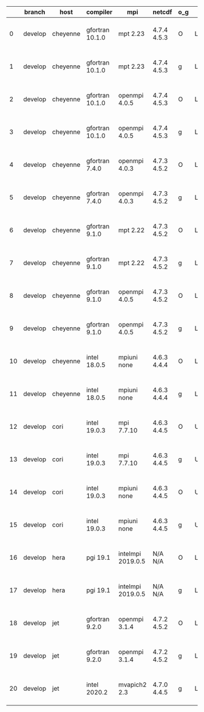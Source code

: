 |    | branch   | host     | compiler        | mpi               | netcdf      | o_g   | os     | build   | u_pass   | u_fail   | s_pass   | s_fail   | e_pass   | e_fail   | nuopc_pass   | nuopc_fail   | artifacts_hash                                                                                                                                              | modified                  |
|----|----------|----------|-----------------|-------------------|-------------|-------|--------|---------|----------|----------|----------|----------|----------|----------|--------------|--------------|-------------------------------------------------------------------------------------------------------------------------------------------------------------|---------------------------|
|  0 | develop  | cheyenne | gfortran 10.1.0 | mpt 2.23          | 4.7.4 4.5.3 | O     | Linux  | pass    | 13661    | 0        | 49       | 0        | 80       | 0        | 50           | 0            | [artifacts](https://github.com/esmf-org/esmf-test-artifacts/tree/3b4c450acb88e36cbe79f2b7cf9aba75b11cac1e/develop/cheyenne/gfortran/10.1.0/O/mpt/2.23)      | 2022-04-19 06:36:36 -0600 |
|  1 | develop  | cheyenne | gfortran 10.1.0 | mpt 2.23          | 4.7.4 4.5.3 | g     | Linux  | pass    | 13661    | 0        | 49       | 0        | 80       | 0        | 50           | 0            | [artifacts](https://github.com/esmf-org/esmf-test-artifacts/tree/0c61059aff394b858d380caf1d73ee5811fe6c80/develop/cheyenne/gfortran/10.1.0/g/mpt/2.23)      | 2022-04-19 06:46:43 -0600 |
|  2 | develop  | cheyenne | gfortran 10.1.0 | openmpi 4.0.5     | 4.7.4 4.5.3 | O     | Linux  | pass    | 13661    | 0        | 49       | 0        | 80       | 0        | 50           | 0            | [artifacts](https://github.com/esmf-org/esmf-test-artifacts/tree/0a55de4b693990bcd3e3d8fa77023538e7359fa0/develop/cheyenne/gfortran/10.1.0/O/openmpi/4.0.5) | 2022-04-19 06:44:53 -0600 |
|  3 | develop  | cheyenne | gfortran 10.1.0 | openmpi 4.0.5     | 4.7.4 4.5.3 | g     | Linux  | pass    | 13661    | 0        | 49       | 0        | 80       | 0        | 50           | 0            | [artifacts](https://github.com/esmf-org/esmf-test-artifacts/tree/e9e1881b48a48f2e74a861d3a4e6d2e1c4156241/develop/cheyenne/gfortran/10.1.0/g/openmpi/4.0.5) | 2022-04-19 06:55:03 -0600 |
|  4 | develop  | cheyenne | gfortran 7.4.0  | openmpi 4.0.3     | 4.7.3 4.5.2 | O     | Linux  | pass    | 13661    | 0        | 49       | 0        | 80       | 0        | 50           | 0            | [artifacts](https://github.com/esmf-org/esmf-test-artifacts/tree/2f95ec0dc710a2e9a16563e79f4b9e0845fa2935/develop/cheyenne/gfortran/7.4.0/O/openmpi/4.0.3)  | 2022-04-19 06:40:04 -0600 |
|  5 | develop  | cheyenne | gfortran 7.4.0  | openmpi 4.0.3     | 4.7.3 4.5.2 | g     | Linux  | pass    | 13661    | 0        | 49       | 0        | 80       | 0        | 50           | 0            | [artifacts](https://github.com/esmf-org/esmf-test-artifacts/tree/24ef097a7bbbee331874371910d4441f2d1d6f6d/develop/cheyenne/gfortran/7.4.0/g/openmpi/4.0.3)  | 2022-04-19 06:53:17 -0600 |
|  6 | develop  | cheyenne | gfortran 9.1.0  | mpt 2.22          | 4.7.3 4.5.2 | O     | Linux  | pass    | 13661    | 0        | 49       | 0        | 80       | 0        | 50           | 0            | [artifacts](https://github.com/esmf-org/esmf-test-artifacts/tree/5cd4e3c51ce82de86e674588b0adf3856f417230/develop/cheyenne/gfortran/9.1.0/O/mpt/2.22)       | 2022-04-19 06:35:19 -0600 |
|  7 | develop  | cheyenne | gfortran 9.1.0  | mpt 2.22          | 4.7.3 4.5.2 | g     | Linux  | pass    | 13661    | 0        | 49       | 0        | 80       | 0        | 50           | 0            | [artifacts](https://github.com/esmf-org/esmf-test-artifacts/tree/909f1caf58ec17ef318a9783725af8bc74b3148f/develop/cheyenne/gfortran/9.1.0/g/mpt/2.22)       | 2022-04-19 06:45:49 -0600 |
|  8 | develop  | cheyenne | gfortran 9.1.0  | openmpi 4.0.5     | 4.7.3 4.5.2 | O     | Linux  | pass    | 13661    | 0        | 49       | 0        | 80       | 0        | 50           | 0            | [artifacts](https://github.com/esmf-org/esmf-test-artifacts/tree/7c0018c471b3e0aaa6bfd534acffc072e0ac26ce/develop/cheyenne/gfortran/9.1.0/O/openmpi/4.0.5)  | 2022-04-19 06:40:39 -0600 |
|  9 | develop  | cheyenne | gfortran 9.1.0  | openmpi 4.0.5     | 4.7.3 4.5.2 | g     | Linux  | pass    | 13661    | 0        | 49       | 0        | 80       | 0        | 50           | 0            | [artifacts](https://github.com/esmf-org/esmf-test-artifacts/tree/a255a5afe103e2f24aea7a623a965d1defc73725/develop/cheyenne/gfortran/9.1.0/g/openmpi/4.0.5)  | 2022-04-19 06:53:55 -0600 |
| 10 | develop  | cheyenne | intel 18.0.5    | mpiuni none       | 4.6.3 4.4.4 | O     | Linux  | pass    | 12135    | 0        | 8        | 0        | 43       | 0        | 0            | 50           | [artifacts](https://github.com/esmf-org/esmf-test-artifacts/tree/bdbabfeb6342f853ee0776a02b79719aa0310c96/develop/cheyenne/intel/18.0.5/O/mpiuni/none)      | 2022-04-19 07:22:13 -0600 |
| 11 | develop  | cheyenne | intel 18.0.5    | mpiuni none       | 4.6.3 4.4.4 | g     | Linux  | pass    | 12135    | 0        | 8        | 0        | 43       | 0        | 0            | 50           | [artifacts](https://github.com/esmf-org/esmf-test-artifacts/tree/4124dd0f50fb0005043b8177c5673c9c01b78659/develop/cheyenne/intel/18.0.5/g/mpiuni/none)      | 2022-04-19 07:29:19 -0600 |
| 12 | develop  | cori     | intel 19.0.3    | mpi 7.7.10        | 4.6.3 4.4.5 | O     | Unicos | pass    | 13661    | 0        | 49       | 0        | 80       | 0        | 50           | 0            | [artifacts](https://github.com/esmf-org/esmf-test-artifacts/tree/8b05e6243a6a5edb88b6fad74302d16fe9790189/develop/cori/intel/19.0.3/O/mpi/7.7.10)           | 2022-04-17 09:18:38 -0700 |
| 13 | develop  | cori     | intel 19.0.3    | mpi 7.7.10        | 4.6.3 4.4.5 | g     | Unicos | pass    | 13661    | 0        | 49       | 0        | 80       | 0        | 50           | 0            | [artifacts](https://github.com/esmf-org/esmf-test-artifacts/tree/a82294bbb35cf7e5476ca47e5132f0ef4ec2f249/develop/cori/intel/19.0.3/g/mpi/7.7.10)           | 2022-04-17 09:50:18 -0700 |
| 14 | develop  | cori     | intel 19.0.3    | mpiuni none       | 4.6.3 4.4.5 | O     | Unicos | pass    | fail     | fail     | fail     | fail     | fail     | fail     | 0            | 0            | [artifacts](https://github.com/esmf-org/esmf-test-artifacts/tree/db903740e7469cc5bea10249fa1e9ad2da222f13/develop/cori/intel/19.0.3/O/mpiuni/none)          | 2022-04-17 04:54:09 -0700 |
| 15 | develop  | cori     | intel 19.0.3    | mpiuni none       | 4.6.3 4.4.5 | g     | Unicos | pass    | 12135    | 0        | 8        | 0        | 43       | 0        | 0            | 50           | [artifacts](https://github.com/esmf-org/esmf-test-artifacts/tree/ccc49ae0efad7650225767bb2d60519835c99da8/develop/cori/intel/19.0.3/g/mpiuni/none)          | 2022-04-17 08:34:58 -0700 |
| 16 | develop  | hera     | pgi 19.1        | intelmpi 2019.0.5 | N/A N/A     | O     | Linux  | pass    | fail     | fail     | fail     | fail     | fail     | fail     | 0            | 0            | [artifacts](https://github.com/esmf-org/esmf-test-artifacts/tree/0a27a76daacf2f6133cd59a25d2fe192002b09be/develop/hera/pgi/19.1/O/intelmpi/2019.0.5)        | 2022-04-19 10:30:22 +0000 |
| 17 | develop  | hera     | pgi 19.1        | intelmpi 2019.0.5 | N/A N/A     | g     | Linux  | pass    | fail     | fail     | fail     | fail     | fail     | fail     | 0            | 0            | [artifacts](https://github.com/esmf-org/esmf-test-artifacts/tree/115fee394d068f39e3bb8cd2720540ca9e3a9417/develop/hera/pgi/19.1/g/intelmpi/2019.0.5)        | 2022-04-19 10:44:37 +0000 |
| 18 | develop  | jet      | gfortran 9.2.0  | openmpi 3.1.4     | 4.7.2 4.5.2 | O     | Linux  | fail    | fail     | fail     | fail     | fail     | fail     | fail     | fail         | fail         | [artifacts](https://github.com/esmf-org/esmf-test-artifacts/tree/88eb46478750b2ce4464aba7088d4f2e686b9640/develop/jet/gfortran/9.2.0/O/openmpi/3.1.4)       | 2022-04-16 03:52:34 +0000 |
| 19 | develop  | jet      | gfortran 9.2.0  | openmpi 3.1.4     | 4.7.2 4.5.2 | g     | Linux  | fail    | fail     | fail     | fail     | fail     | fail     | fail     | 0            | 50           | [artifacts](https://github.com/esmf-org/esmf-test-artifacts/tree/1dedb7badf5b1110014657a4591b472815c411a1/develop/jet/gfortran/9.2.0/g/openmpi/3.1.4)       | 2022-04-15 03:58:11 +0000 |
| 20 | develop  | jet      | intel 2020.2    | mvapich2 2.3      | 4.7.0 4.4.5 | g     | Linux  | fail    | fail     | fail     | fail     | fail     | fail     | fail     | 0            | 50           | [artifacts](https://github.com/esmf-org/esmf-test-artifacts/tree/b71125c68242c1c651c0d4555a377eaf69ba08b5/develop/jet/intel/2020.2/g/mvapich2/2.3)          | 2022-04-15 04:05:21 +0000 |